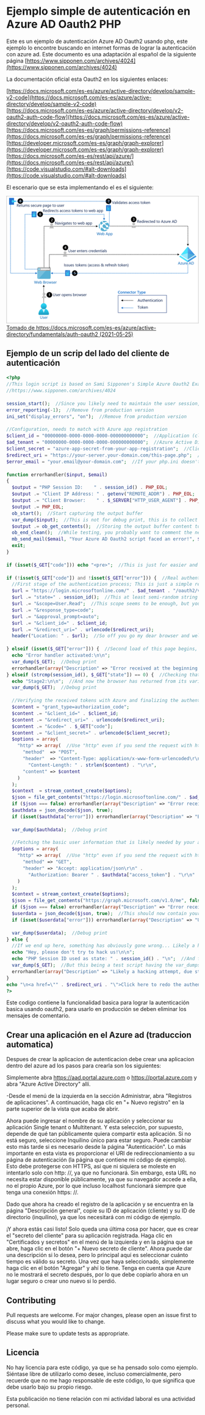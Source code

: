 # Ejemplo simple de autenticación en Azure AD Oauth2 PHP

Este es un ejemplo de autenticación Azure AD Oauth2 usando php, este ejemplo lo encontre buscando en internet formas de lograr la autenticación con azure ad. Este documento es una adaptación al español de la siguiente página [https://www.sipponen.com/archives/4024](https://www.sipponen.com/archives/4024)  

La documentación oficial esta Oauth2  en los siguientes enlaces:

[https://docs.microsoft.com/es-es/azure/active-directory/develop/sample-v2-code](https://docs.microsoft.com/es-es/azure/active-directory/develop/sample-v2-code)  
[https://docs.microsoft.com/es-es/azure/active-directory/develop/v2-oauth2-auth-code-flow](https://docs.microsoft.com/es-es/azure/active-directory/develop/v2-oauth2-auth-code-flow)  
[https://docs.microsoft.com/es-es/graph/permissions-reference](https://docs.microsoft.com/es-es/graph/permissions-reference)  
[https://developer.microsoft.com/es-es/graph/graph-explorer](https://developer.microsoft.com/es-es/graph/graph-explorer)  
[https://docs.microsoft.com/es-es/rest/api/azure/](https://docs.microsoft.com/es-es/rest/api/azure/)  
[https://code.visualstudio.com/#alt-downloads](https://code.visualstudio.com/#alt-downloads)  

El escenario que se esta implementando el es el siguiente:

![](2021-05-25-14-41-05.png)
[Tomado de https://docs.microsoft.com/es-es/azure/active-directory/fundamentals/auth-oauth2 (2021-05-25)](https://docs.microsoft.com/es-es/azure/active-directory/fundamentals/auth-oauth2)
## Ejemplo de un scrip del lado del cliente de autenticación

``` php
<?php
//This login script is based on Sami Sipponen's Simple Azure Oauth2 Example with PHP:
//https://www.sipponen.com/archives/4024

session_start();  //Since you likely need to maintain the user session, let's start it an utilize it's ID later
error_reporting(-1);  //Remove from production version
ini_set("display_errors", "on");  //Remove from production version

//Configuration, needs to match with Azure app registration
$client_id = "00000000-0000-0000-0000-000000000000";  //Application (client) ID
$ad_tenant = "00000000-0000-0000-0000-000000000000";  //Azure Active Directory Tenant ID, with Multitenant apps you can use "common" as Tenant ID, but using specific endpoint is recommended when possible
$client_secret = "azure-app-secret-from-your-app-registration";  //Client Secret, remember that this expires someday unless you haven't set it not to do so
$redirect_uri = "https://your-server.your-domain.com/this-page.php";  //This needs to match 100% what is set in Azure
$error_email = "your.email@your-domain.com";  //If your php.ini doesn't contain sendmail_from, use: ini_set("sendmail_from", "user@example.com");

function errorhandler($input, $email)
{
  $output = "PHP Session ID:    " . session_id() . PHP_EOL;
  $output .= "Client IP Address: " . getenv("REMOTE_ADDR") . PHP_EOL;
  $output .= "Client Browser:    " . $_SERVER["HTTP_USER_AGENT"] . PHP_EOL;
  $output .= PHP_EOL;
  ob_start();  //Start capturing the output buffer
  var_dump($input);  //This is not for debug print, this is to collect the data for the email
  $output .= ob_get_contents();  //Storing the output buffer content to $output
  ob_end_clean();  //While testing, you probably want to comment the next row out
  mb_send_mail($email, "Your Azure AD Oauth2 script faced an error!", $output, "X-Priority: 1\nContent-Transfer-Encoding: 8bit\nX-Mailer: PHP/" . phpversion());
  exit;
}

if (isset($_GET["code"])) echo "<pre>";  //This is just for easier and better looking var_dumps for debug purposes

if (!isset($_GET["code"]) and !isset($_GET["error"])) {  //Real authentication part begins
  //First stage of the authentication process; This is just a simple redirect (first load of this page)
  $url = "https://login.microsoftonline.com/" . $ad_tenant . "/oauth2/v2.0/authorize?";
  $url .= "state=" . session_id();  //This at least semi-random string is likely good enough as state identifier
  $url .= "&scope=User.Read";  //This scope seems to be enough, but you can try "&scope=profile+openid+email+offline_access+User.Read" if you like
  $url .= "&response_type=code";
  $url .= "&approval_prompt=auto";
  $url .= "&client_id=" . $client_id;
  $url .= "&redirect_uri=" . urlencode($redirect_uri);
  header("Location: " . $url);  //So off you go my dear browser and welcome back for round two after some redirects at Azure end

} elseif (isset($_GET["error"])) {  //Second load of this page begins, but hopefully we end up to the next elseif section...
  echo "Error handler activated:\n\n";
  var_dump($_GET);  //Debug print
  errorhandler(array("Description" => "Error received at the beginning of second stage.", "\$_GET[]" => $_GET, "\$_SESSION[]" => $_SESSION), $error_email);
} elseif (strcmp(session_id(), $_GET["state"]) == 0) {  //Checking that the session_id matches to the state for security reasons
  echo "Stage2:\n\n";  //And now the browser has returned from its various redirects at Azure side and carrying some gifts inside $_GET
  var_dump($_GET);  //Debug print

  //Verifying the received tokens with Azure and finalizing the authentication part
  $content = "grant_type=authorization_code";
  $content .= "&client_id=" . $client_id;
  $content .= "&redirect_uri=" . urlencode($redirect_uri);
  $content .= "&code=" . $_GET["code"];
  $content .= "&client_secret=" . urlencode($client_secret);
  $options = array(
    "http" => array(  //Use "http" even if you send the request with https
      "method"  => "POST",
      "header"  => "Content-Type: application/x-www-form-urlencoded\r\n" .
        "Content-Length: " . strlen($content) . "\r\n",
      "content" => $content
    )
  );
  $context  = stream_context_create($options);
  $json = file_get_contents("https://login.microsoftonline.com/" . $ad_tenant . "/oauth2/v2.0/token", false, $context);
  if ($json === false) errorhandler(array("Description" => "Error received during Bearer token fetch.", "PHP_Error" => error_get_last(), "\$_GET[]" => $_GET, "HTTP_msg" => $options), $error_email);
  $authdata = json_decode($json, true);
  if (isset($authdata["error"])) errorhandler(array("Description" => "Bearer token fetch contained an error.", "\$authdata[]" => $authdata, "\$_GET[]" => $_GET, "HTTP_msg" => $options), $error_email);

  var_dump($authdata);  //Debug print

  //Fetching the basic user information that is likely needed by your application
  $options = array(
    "http" => array(  //Use "http" even if you send the request with https
      "method" => "GET",
      "header" => "Accept: application/json\r\n" .
        "Authorization: Bearer " . $authdata["access_token"] . "\r\n"
    )
  );
  $context = stream_context_create($options);
  $json = file_get_contents("https://graph.microsoft.com/v1.0/me", false, $context);
  if ($json === false) errorhandler(array("Description" => "Error received during user data fetch.", "PHP_Error" => error_get_last(), "\$_GET[]" => $_GET, "HTTP_msg" => $options), $error_email);
  $userdata = json_decode($json, true);  //This should now contain your logged on user information
  if (isset($userdata["error"])) errorhandler(array("Description" => "User data fetch contained an error.", "\$userdata[]" => $userdata, "\$authdata[]" => $authdata, "\$_GET[]" => $_GET, "HTTP_msg" => $options), $error_email);

  var_dump($userdata);  //Debug print
} else {
  //If we end up here, something has obviously gone wrong... Likely a hacking attempt since sent and returned state aren't matching and no $_GET["error"] received.
  echo "Hey, please don't try to hack us!\n\n";
  echo "PHP Session ID used as state: " . session_id() . "\n";  //And for production version you likely don't want to show these for the potential hacker
  var_dump($_GET);  //But this being a test script having the var_dumps might be useful
  errorhandler(array("Description" => "Likely a hacking attempt, due state mismatch.", "\$_GET[]" => $_GET, "\$_SESSION[]" => $_SESSION), $error_email);
}
echo "\n<a href=\"" . $redirect_uri . "\">Click here to redo the authentication</a>";  //Only to ease up your tests
?>
```

Este codigo contiene la funcionalidad basica para lograr la autenticación basica usando oauth2, para usarlo en producción se deben eliminar los mensajes de comentario.

## Crear una aplicación en el Azure ad (traduccion automatica)

Despues de crear la aplicacion de autenticacion debe crear una aplicacion dentro del azure ad los pasos para crearla son los siguientes:

Simplemente abra https://aad.portal.azure.com o https://portal.azure.com y abra "Azure Active Directory" allí.  

-Desde el menú de la izquierda en la sección Administrar, abra "Registros de aplicaciones".
A continuación, haga clic en "+ Nuevo registro" en la parte superior de la vista que acaba de abrir.  

Ahora puede ingresar el nombre de su aplicación y seleccionar su aplicación Single tenant o Multitenant. Y esta selección, por supuesto, depende de qué tan públicamente quiera compartir esta aplicación. Si no está seguro, seleccione Inquilino único para estar seguro. Puede cambiar esto más tarde si es necesario desde la página "Autenticación". Lo más importante en esta vista es proporcionar el URI de redireccionamiento a su página de autenticación (la página que contiene mi código de ejemplo). Esto debe protegerse con HTTPS, así que ni siquiera se moleste en intentarlo solo con http: //, ya que no funcionará. Sin embargo, esta URL no necesita estar disponible públicamente, ya que su navegador accede a ella, no el propio Azure, por lo que incluso localhost funcionará siempre que tenga una conexión https: //.

Dado que ahora ha creado el registro de la aplicación y se encuentra en la página "Descripción general", copie su ID de aplicación (cliente) y su ID de directorio (inquilino), ya que los necesitará con mi código de ejemplo.

¡Y ahora estás casi listo! Solo queda una última cosa por hacer, que es crear el "secreto del cliente" para su aplicación registrada. Haga clic en "Certificados y secretos" en el menú de la izquierda y en la página que se abre, haga clic en el botón "+ Nuevo secreto de cliente". Ahora puede dar una descripción si lo desea, pero lo principal aquí es seleccionar cuánto tiempo es válido su secreto. Una vez que haya seleccionado, simplemente haga clic en el botón "Agregar" y ahí lo tiene. Tenga en cuenta que Azure no le mostrará el secreto después, por lo que debe copiarlo ahora en un lugar seguro o crear uno nuevo si lo perdió.

## Contributing

Pull requests are welcome. For major changes, please open an issue first to discuss what you would like to change.

Please make sure to update tests as appropriate.

## Licencia

No hay licencia para este código, ya que se ha pensado solo como ejemplo. Siéntase libre de utilizarlo como desee, incluso comercialmente, pero recuerde que no me hago responsable de este código, lo que significa que debe usarlo bajo su propio riesgo.

Esta publicación no tiene relación con mi actividad laboral es una actividad personal.

